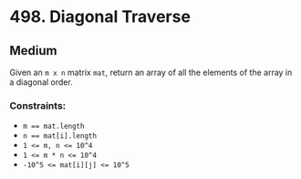 # 498. Diagonal Traverse

## Medium

Given an `m x n` matrix `mat`, return an array of all the elements of the array in a diagonal order.

### Constraints:

- `m == mat.length`
- `n == mat[i].length`
- `1 <= m, n <= 10^4`
- `1 <= m * n <= 10^4`
- `-10^5 <= mat[i][j] <= 10^5`
